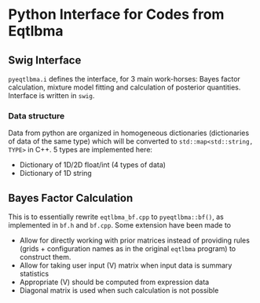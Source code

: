 # Python Interface for Codes from Eqtlbma
## Swig Interface
`pyeqtlbma.i` defines the interface, for 3 main work-horses: Bayes factor calculation, mixture model fitting and calculation of posterior quantities. Interface is written in `swig`.

### Data structure
Data from python are organized in homogeneous dictionaries (dictionaries of data of the same type) which will be converted to `std::map<std::string, TYPE>` in C++. 5 types are implemented here:

*  Dictionary of 1D/2D float/int (4 types of data)
*  Dictionary of 1D string

## Bayes Factor Calculation
This is to essentially rewrite `eqtlbma_bf.cpp` to `pyeqtlbma::bf()`, as implemented in `bf.h` and `bf.cpp`. Some extension have been made to

*  Allow for directly working with prior matrices instead of providing rules (grids + configuration names as in the original `eqtlbma` program) to construct them.
*  Allow for taking user input \(V\) matrix when input data is summary statistics
 *  Appropriate \(V\) should be computed from expression data
 *  Diagonal matrix is used when such calculation is not possible

